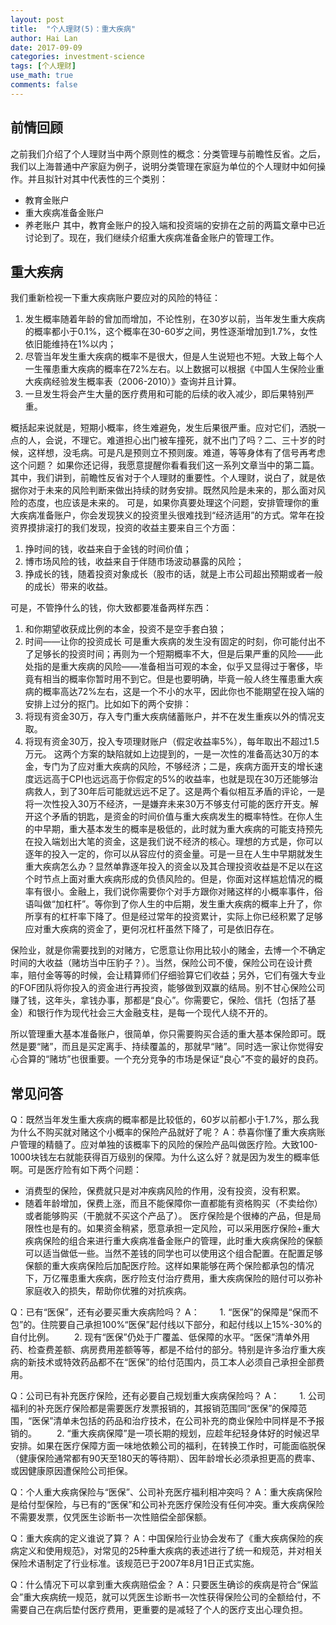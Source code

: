 ```yaml
---
layout: post
title:  "个人理财(5)：重大疾病"
author: Hai Lan
date: 2017-09-09
categories: investment-science
tags: [个人理财]
use_math: true
comments: false
---
```


## 前情回顾

之前我们介绍了个人理财当中两个原则性的概念：分类管理与前瞻性反省。之后，我们以上海普通中产家庭为例子，说明分类管理在家庭为单位的个人理财中如何操作。并且拟针对其中代表性的三个类别：
* 教育金账户
* 重大疾病准备金账户
* 养老账户
其中，教育金账户的投入端和投资端的安排在之前的两篇文章中已近讨论到了。现在，我们继续介绍重大疾病准备金账户的管理工作。

## 重大疾病

我们重新检视一下重大疾病账户要应对的风险的特征：

1. 发生概率随着年龄的曾加而增加，不论性别，在30岁以前，当年发生重大疾病的概率都小于0.1%，这个概率在30-60岁之间，男性逐渐增加到1.7%，女性依旧能维持在1%以内；
2. 尽管当年发生重大疾病的概率不是很大，但是人生说短也不短。大致上每个人一生罹患重大疾病的概率在72%左右。以上数据可以根据《中国人生保险业重大疾病经验发生概率表（2006-2010）》查询并且计算。
3. 一旦发生将会产生大量的医疗费用和可能的后续的收入减少，即后果特别严重。

概括起来说就是，短期小概率，终生难避免，发生后果很严重。应对它们，洒脱一点的人，会说，不理它。难道担心出门被车撞死，就不出门了吗？二、三十岁的时候，这样想，没毛病。可是凡是预则立不预则废。难道，等等身体有了信号再考虑这个问题？
如果你还记得，我愿意提醒你看看我们这一系列文章当中的第二篇。其中，我们讲到，前瞻性反省对于个人理财的重要性。个人理财，说白了，就是依据你对于未来的风险判断来做出持续的财务安排。既然风险是未来的，那么面对风险的态度，也应该是未来的。
可是，如果你真要处理这个问题，安排管理你的重大疾病准备账户，你会发现狭义的投资里头很难找到“经济适用”的方式。常年在投资界摸排滚打的我们发现，投资的收益主要来自三个方面：

1. 挣时间的钱，收益来自于金钱的时间价值；
2. 博市场风险的钱，收益来自于伴随市场波动暴露的风险；
3. 挣成长的钱，随着投资对象成长（股市的话，就是上市公司超出预期或者一般的成长）带来的收益。

可是，不管挣什么的钱，你大致都要准备两样东西：
1. 和你期望收获成比例的本金，投资不是空手套白狼；
2. 时间——让你的投资成长
可是重大疾病的发生没有固定的时刻，你可能付出不了足够长的投资时间；再则为一个短期概率不大，但是后果严重的风险——此处指的是重大疾病的风险——准备相当可观的本金，似乎又显得过于奢侈，毕竟有相当的概率你暂时用不到它。但是也要明确，毕竟一般人终生罹患重大疾病的概率高达72%左右，这是一个不小的水平，因此你也不能期望在投入端的安排上过分的抠门。比如如下的两个安排：
1. 将现有资金30万，存入专门重大疾病储蓄账户，并不在发生重疾以外的情况支取。
2. 将现有资金30万，投入专项理财账户（假定收益率5%），每年取出不超过1.5万元。
这两个方案的缺陷就如上边提到的，一是一次性的准备高达30万的本金，专门为了应对重大疾病的风险，不够经济；二是，疾病方面开支的增长速度远远高于CPI也远远高于你假定的5%的收益率，也就是现在30万还能够治病救人，到了30年后可能就远远不足了。这是两个看似相互矛盾的评论，一是将一次性投入30万不经济，一是嫌弃未来30万不够支付可能的医疗开支。解开这个矛盾的钥匙，是资金的时间价值与重大疾病发生的概率特性。在你人生的中早期，重大基本发生的概率是极低的，此时就为重大疾病的可能支持预先在投入端划出大笔的资金，这是我们说不经济的核心。理想的方式是，你可以逐年的投入一定的，你可以从容应付的资金量。可是一旦在人生中早期就发生重大疾病怎么办？显然单靠逐年投入的资金以及其合理投资收益是不足以在这个时节点上面对重大疾病形成的负债风险的。但是，你面对这样尴尬情况的概率有很小。金融上，我们说你需要你个对手方跟你对赌这样的小概率事件，俗语叫做“加杠杆”。等你到了你人生的中后期，发生重大疾病的概率上升了，你所享有的杠杆率下降了。但是经过常年的投资累计，实际上你已经积累了足够应对重大疾病的资金了，更何况杠杆虽然下降了，可是依旧存在。

保险业，就是你需要找到的对赌方，它愿意让你用比较小的赌金，去博一个不确定时间的大收益（赌坊当中压豹子？）。当然，保险公司不傻，保险公司在设计费率，赔付金等等的时候，会让精算师们仔细验算它们收益；另外，它们有强大专业的FOF团队将你投入的资金进行再投资，能够做到双赢的结局。别不甘心保险公司赚了钱，这年头，拿钱办事，那都是“良心”。你需要它，保险、信托（包括了基金）和银行作为现代社会三大金融支柱，是每一个现代人绕不开的。

所以管理重大基本准备账户，很简单，你只需要购买合适的重大基本保险即可。既然是要“赌”，而且是买定离手、持续覆盖的，那就早“赌”。同时选一家让你觉得安心合算的“赌坊”也很重要。一个充分竞争的市场是保证“良心”不变的最好的良药。

## 常见问答

Q：既然当年发生重大疾病的概率都是比较低的，60岁以前都小于1.7%，那么我为什么不购买就对赌这个小概率的保险产品就好了呢？
A：恭喜你懂了重大疾病账户管理的精髓了。应对单独的该概率下的风险的保险产品叫做医疗险。大致100-1000块钱左右就能获得百万级别的保障。为什么这么好？就是因为发生的概率低啊。可是医疗险有如下两个问题：
* 消费型的保险，保费就只是对冲疾病风险的作用，没有投资，没有积累。
* 随着年龄增加，保费上涨，而且不能保障你一直都能有资格购买（不卖给你）或者能够购买（干脆就不买这个产品了）。
医疗保险是个很棒的产品，但是局限性也是有的。如果资金稍紧，愿意承担一定风险，可以采用医疗保险+重大疾病保险的组合来进行重大疾病准备金账户的管理，此时重大疾病保险的保额可以适当做低一些。当然不差钱的同学也可以使用这个组合配置。在配置足够保额的重大疾病保险后加配医疗险。这样如果能够在两个保险都承包的情况下，万亿罹患重大疾病，医疗险支付治疗费用，重大疾病保险的赔付可以弥补家庭收入的损失，帮助你优雅的对抗疾病。

Q：已有“医保”，还有必要买重大疾病险吗？
A：
　　1. “医保”的保障是“保而不包”的。住院要自己承担100%“医保”起付线以下部分，和起付线以上15%-30%的自付比例。
　　2. 现有“医保”仍处于广覆盖、低保障的水平。“医保”清单外用药、检查费差额、病房费用差额等等，都是不给付的部分。特别是许多治疗重大疾病的新技术或特效药品都不在“医保”的给付范围内，员工本人必须自己承担全部费用。

Q：公司已有补充医疗保险，还有必要自己规划重大疾病保险吗？
A：
　　1. 公司福利的补充医疗保险都是需要医疗发票报销的，其报销范围同“医保”的保障范围，“医保”清单未包括的药品和治疗技术，在公司补充的商业保险中同样是不予报销的。
　　2. “重大疾病保障”是一项长期的规划，应趁年纪轻身体好的时候迟早安排。如果在医疗保障方面一味地依赖公司的福利，在转换工作时，可能面临脱保（健康保险通常都有90天至180天的等待期）、因年龄增长必须承担更高的费率、或因健康原因遭保险公司拒保。

Q：个人重大疾病保险与“医保”、公司补充医疗福利相冲突吗？
A：重大疾病保险是给付型保险，与已有的“医保”和公司补充医疗保险没有任何冲突。重大疾病保险不需要发票，仅凭医生诊断书一次性赔偿全部保额。

Q：重大疾病的定义谁说了算？
A：中国保险行业协会发布了《重大疾病保险的疾病定义和使用规范》，对常见的25种重大疾病的表述进行了统一和规范，并对相关保险术语制定了行业标准。该规范已于2007年8月1日正式实施。

Q：什么情况下可以拿到重大疾病赔偿金？
A：只要医生确诊的疾病是符合“保监会”重大疾病统一规范，就可以凭医生诊断书一次性获得保险公司的全额给付，不需要自己在病后垫付医疗费用，更重要的是减轻了个人的医疗支出心理负担。
